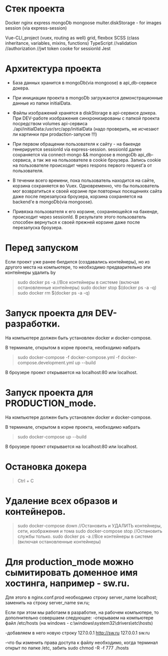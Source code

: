 # Стек проекта
Docker
nginx
express
mongoDb
mongoose
multer.diskStorage - for images
session (via express-session)

Vue-CLI_project (vuex, routing as well)
  grid, flexbox
  SCSS (class inheritance, variables, mixins, functions)
  TypeScript
  //validation
  //authorization
  //jwt token
  cooke for sessionId
  Jest



# Архитектура проекта
- База данных хранится в mongoDb(via mongoose) в api_db-сервисе докера.
- При инициации проекта в mongoDb загружаются демонстрационные данные из папки initialData.  
- Файлы изображений хранятся в diskStorage в api-сервисе докера. При DEV-работе изображения синхронизированы с папкой проекта посредством volumes api-сервиса ./api/initialData:/usr/src/app/initialData
  (надо проверить, не исчезают ли картинки при prodaction-запуске !!!)

- При первом обращении пользователя к сайту - на бакенде генерируется sessionId via express-session.
  sessionId далее сохраняется via connect-mongo && mongoose в mongoDb api_db-сервиса,
  а так же на пользователе в cookie броузера.
  Запись cookie на пользователе происходит через respons первого request'a от пользователя.

- В течении всего времени, пока пользователь находится на сайте, корзина сохраняется во Vuex.
  Одновременно, что бы пользователь мог возвратиться к своей корзине при повторных посещениях сайта даже после перезапуска броузера, корзина сохраняется на backend'e в mongoDb(via mongoose).
- Привязка пользователя к его корзине, сохраняющейся на бакенде, происходит через sessionId.
  В результате этого пользователь способен вернуться к своей прежней корзине даже после перезапуска броузера.





# Перед запуском
Если проект уже ранее билдился (создавались контейнеры), но из другого места на компьютере,
то необходимо предварительно эти контейнеры удалить by

>sudo docker ps -a              //Все контейнеры в системе (включая остановленные контейнеры)
>sudo docker stop $(docker ps -a -q)
>sudo docker rm $(docker ps -a -q)




# Запуск проекта для DEV-разработки.
На компьютере должен быть установлен docker и docker-compose.

В терминале, открытом в корне проекта, необходимо набрать
>sudo docker-compose -f docker-compose.yml -f docker-compose.development.yml up --build

В броузере проект открывается на localhost:80 или localhost.



# Запуск проекта для PRODUCTION_mode.
На компьютере должен быть установлен docker и docker-compose.

В терминале, открытом в корне проекта, необходимо набрать
>sudo docker-compose up --build

В броузере проект открывается на localhost:80 или localhost.



# Остановка докера
>Ctrl + C



# Удаление всех образов и контейнеров.
>sudo docker-compose down   //Остановить и УДАЛИТЬ контейнеры, сети, изображения и тома
>sudo docker-compose stop   //Остановить службы только.
>sudo docker ps -a              //Все контейнеры в системе (включая остановленные контейнеры)



# Для production_mode можно сымитировать доменное имя хостинга, например - sw.ru.
Для этого в nginx.conf.prod необходимо строку
  server_name localhost;
заменить на строку
  server_name sw.ru;

Если при этом мы работаем в разработке, на рабочем компьютере, то дополнительно совершаем следующее:
-открываем на компьютере файл
/etc/hosts
(на windows - c:\windows\system32\drivers\etc\hosts)

-добавляем в него новую строку
127.0.0.1 http://sw.ru
127.0.0.1 sw.ru

-что бы изменить права доступа к файлу необходимо, когда терминал открыт по папке /etc, забить
sudo chmod -R -f 777 ./hosts












